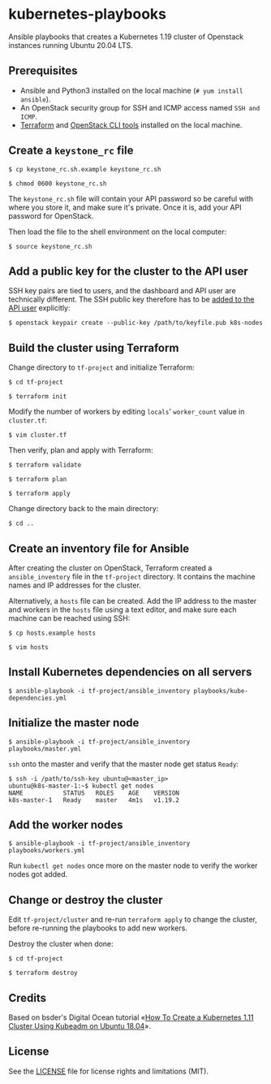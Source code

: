 kubernetes-playbooks
=============

Ansible playbooks that creates a Kubernetes 1.19 cluster of Openstack instances running Ubuntu 20.04 LTS.

## Prerequisites
* Ansible and Python3 installed on the local machine (`# yum install ansible`).
* An OpenStack security group for SSH and ICMP access named `SSH and ICMP`.
* [Terraform](https://www.terraform.io/downloads.html) and [OpenStack CLI tools](https://docs.nrec.no/api.html) installed on the local machine.

## Create a `keystone_rc` file
 `$ cp keystone_rc.sh.example keystone_rc.sh`

 `$ chmod 0600 keystone_rc.sh`

The `keystone_rc.sh` file will contain your API password so be careful with where you store it, and make sure it's private. Once it is, add your API password for OpenStack.

Then load the file to the shell environment on the local computer:

 `$ source keystone_rc.sh`

## Add a public key for the cluster to the API user
SSH key pairs are tied to users, and the dashboard and API user are technically different. The SSH public key therefore has to be [added to the API user](https://docs.openstack.org/python-openstackclient/latest/cli/command-objects/keypair.html#keypair-create) explicitly:

 `$ openstack keypair create --public-key /path/to/keyfile.pub k8s-nodes`

## Build the cluster using Terraform
Change directory to `tf-project` and initialize Terraform:

 `$ cd tf-project`

 `$ terraform init`

Modify the number of workers by editing `locals`' `worker_count` value in `cluster.tf`:

 `$ vim cluster.tf`

Then verify, plan and apply with Terraform:

 `$ terraform validate`

 `$ terraform plan`

 `$ terraform apply`

Change directory back to the main directory:

 `$ cd ..`

## Create an inventory file for Ansible
After creating the cluster on OpenStack, Terraform created a `ansible_inventory` file in the `tf-project` directory. It contains the machine names and IP addresses for the cluster.

Alternatively, a `hosts` file can be created. Add the IP address to the master and workers in the `hosts` file using a text editor, and make sure each machine can be reached using SSH:

 `$ cp hosts.example hosts`

 `$ vim hosts`

## Install Kubernetes dependencies on all servers
 `$ ansible-playbook -i tf-project/ansible_inventory playbooks/kube-dependencies.yml`

## Initialize the master node
 `$ ansible-playbook -i tf-project/ansible_inventory playbooks/master.yml`

`ssh` onto the master and verify that the master node get status `Ready`:
```
$ ssh -i /path/to/ssh-key ubuntu@<master_ip>
ubuntu@k8s-master-1:~$ kubectl get nodes
NAME           STATUS   ROLES    AGE    VERSION
k8s-master-1   Ready    master   4m1s   v1.19.2
```

## Add the worker nodes
 `$ ansible-playbook -i tf-project/ansible_inventory playbooks/workers.yml`

Run `kubectl get nodes` once more on the master node to verify the worker nodes got added.

## Change or destroy the cluster
Edit `tf-project/cluster` and re-run `terraform apply` to change the cluster, before re-running the playbooks to add new workers.

Destroy the cluster when done:

 `$ cd tf-project`

 `$ terraform destroy`

## Credits
Based on bsder's Digital Ocean tutorial «[How To Create a Kubernetes 1.11 Cluster Using Kubeadm on Ubuntu 18.04](https://www.digitalocean.com/community/tutorials/how-to-create-a-kubernetes-1-11-cluster-using-kubeadm-on-ubuntu-18-04)».

## License
See the [LICENSE](LICENSE.md) file for license rights and limitations (MIT).

